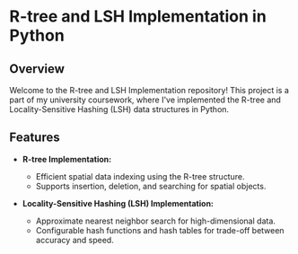 # R-tree and LSH Implementation in Python

## Overview

Welcome to the R-tree and LSH Implementation repository! This project is a part of my university coursework, where I've implemented the R-tree and Locality-Sensitive Hashing (LSH) data structures in Python.

## Features

- **R-tree Implementation:**
  - Efficient spatial data indexing using the R-tree structure.
  - Supports insertion, deletion, and searching for spatial objects.

- **Locality-Sensitive Hashing (LSH) Implementation:**
  - Approximate nearest neighbor search for high-dimensional data.
  - Configurable hash functions and hash tables for trade-off between accuracy and speed.
